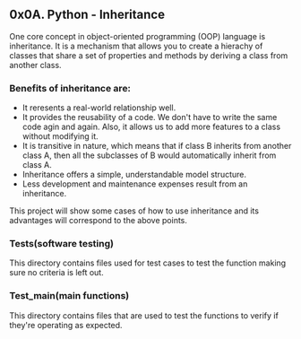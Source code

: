 ## 0x0A. Python - Inheritance

One core concept in object-oriented programming (OOP) language is inheritance. It is a mechanism that allows you to create a hierachy of classes that share a set of properties and methods by deriving a class from another class.

### Benefits of inheritance are:
- It reresents a real-world relationship well.
- It provides the reusability of a code. We don't have to write the same code agin and again. Also, it allows us to add more features to a class without modifying it.
- It is transitive in nature, which means that if class B inherits from another class A, then all the subclasses of B would automatically inherit from class A.
- Inheritance offers a simple, understandable model structure.
- Less development and maintenance expenses result from an inheritance.

This project will show some cases of how to use inheritance and its advantages will correspond to the above points.

### Tests(software testing)
This directory contains files used for test cases to test the function making sure no criteria is left out.

### Test_main(main functions)
This directory contains files that are used to test the functions to verify if they're operating as expected.
